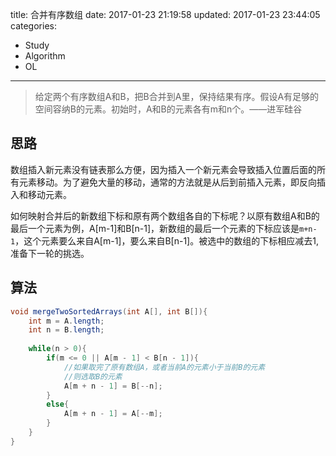 title: 合并有序数组
date: 2017-01-23 21:19:58
updated: 2017-01-23 23:44:05
categories:
- Study
- Algorithm
- OL
---
> 给定两个有序数组A和B，把B合并到A里，保持结果有序。假设A有足够的空间容纳B的元素。初始时，A和B的元素各有m和n个。——进军硅谷

## 思路

数组插入新元素没有链表那么方便，因为插入一个新元素会导致插入位置后面的所有元素移动。为了避免大量的移动，通常的方法就是从后到前插入元素，即反向插入和移动元素。

如何映射合并后的新数组下标和原有两个数组各自的下标呢？以原有数组A和B的最后一个元素为例，A[m-1]和B[n-1]，新数组的最后一个元素的下标应该是`m+n-1`，这个元素要么来自A[m-1]，要么来自B[n-1]。被选中的数组的下标相应减去1,准备下一轮的挑选。

## 算法

```java
void mergeTwoSortedArrays(int A[], int B[]){
    int m = A.length;
    int n = B.length;
    
    while(n > 0){
        if(m <= 0 || A[m - 1] < B[n - 1]){
            //如果取完了原有数组A，或者当前A的元素小于当前B的元素
            //则选取B的元素
            A[m + n - 1] = B[--n];
        }
        else{
            A[m + n - 1] = A[--m];
        }
    }
}

```
